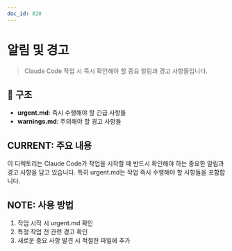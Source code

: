 ```yaml
---
doc_id: 820
---
```


# 알림 및 경고

> Claude Code 작업 시 즉시 확인해야 할 중요 알림과 경고 사항들입니다.

## 📁 구조

- **urgent.md**: 즉시 수행해야 할 긴급 사항들
- **warnings.md**: 주의해야 할 경고 사항들

## CURRENT: 주요 내용

이 디렉토리는 Claude Code가 작업을 시작할 때 반드시 확인해야 하는 중요한 알림과 경고 사항을 담고 있습니다. 특히 urgent.md는 작업 즉시 수행해야 할 사항들을 포함합니다.

## NOTE: 사용 방법

1. 작업 시작 시 urgent.md 확인
2. 특정 작업 전 관련 경고 확인
3. 새로운 중요 사항 발견 시 적절한 파일에 추가